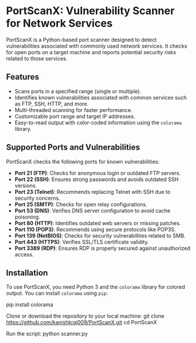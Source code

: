 # PortScanX: Vulnerability Scanner for Network Services

PortScanX is a Python-based port scanner designed to detect vulnerabilities associated with commonly used network services. It checks for open ports on a target machine and reports potential security risks related to those services.

## Features
- Scans ports in a specified range (single or multiple).
- Identifies known vulnerabilities associated with common services such as FTP, SSH, HTTP, and more.
- Multi-threaded scanning for faster performance.
- Customizable port range and target IP addresses.
- Easy-to-read output with color-coded information using the `colorama` library.

## Supported Ports and Vulnerabilities
PortScanX checks the following ports for known vulnerabilities:
- **Port 21 (FTP)**: Checks for anonymous login or outdated FTP servers.
- **Port 22 (SSH)**: Ensures strong passwords and avoids outdated SSH versions.
- **Port 23 (Telnet)**: Recommends replacing Telnet with SSH due to security concerns.
- **Port 25 (SMTP)**: Checks for open relay configurations.
- **Port 53 (DNS)**: Verifies DNS server configuration to avoid cache poisoning.
- **Port 80 (HTTP)**: Identifies outdated web servers or missing patches.
- **Port 110 (POP3)**: Recommends using secure protocols like POP3S.
- **Port 139 (NetBIOS)**: Checks for security vulnerabilities related to SMB.
- **Port 443 (HTTPS)**: Verifies SSL/TLS certificate validity.
- **Port 3389 (RDP)**: Ensures RDP is properly secured against unauthorized access.

## Installation
To use PortScanX, you need Python 3 and the `colorama` library for colored output. You can install `colorama` using `pip`:

pip install colorama


Clone or download the repository to your local machine:
git clone https://github.com/kanishkraj009/PortScanX.git
cd PortScanX

Run the script:
python scanner.py
